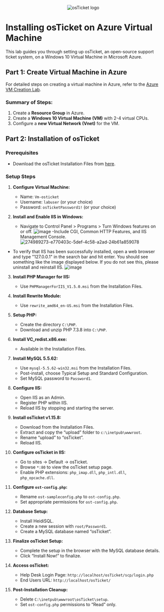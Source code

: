 </p><!DOCTYPE html>
<html>

<body>

<p align="center">
    <img src="https://i.imgur.com/Clzj7Xs.png" alt="osTicket logo"/>
</p>

# Installing osTicket on Azure Virtual Machine

This lab guides you through setting up osTicket, an open-source support ticket system, on a Windows 10 Virtual Machine in Microsoft Azure.

## Part 1: Create Virtual Machine in Azure

For detailed steps on creating a virtual machine in Azure, refer to the [Azure VM Creation Lab](https://github.com/gabe-IT/azure-vm).

### Summary of Steps:
1. Create a **Resource Group** in Azure.
2. Create a **Windows 10 Virtual Machine (VM)** with 2-4 virtual CPUs.
3. Configure a **new Virtual Network (Vnet)** for the VM.

## Part 2: Installation of osTicket

### Prerequisites
- Download the osTicket Installation Files from [here](https://drive.google.com/drive/u/1/folders/1APMfNyfNzcxZC6EzdaNfdZsUwxWYChf6).

### Setup Steps

1. **Configure Virtual Machine:**
   - Name: `Vm-osticket`
   - Username: `labuser` (or your choice)
   - Password: `osTicketPassword1!` (or your choice)

2. **Install and Enable IIS in Windows:**
   - Navigate to Control Panel > Programs > Turn Windows features on or off. 
     ![image](https://github.com/gabe-IT/osticket-prereqs/assets/148400020/abd89e85-8618-4d8c-99a2-f5bcef83ae72)
-Include CGI, Common HTTP Features, and IIS Management Console.
![274989273-e770403c-5def-4c58-a2ad-24b61a859078](https://github.com/gabe-IT/osticket-prereqs/assets/148400020/eb7fb805-812f-4202-86fd-4083bc69981a)
- To verify that IIS has been successfully installed, open a web browser and type "127.0.0.1" in the search bar and hit enter. You should see something like the image displayed below. If you do not see this, please uninstall and reinstall IIS. 
![image](https://github.com/gabe-IT/osticket-prereqs/assets/148400020/ca575f86-1478-40d2-b121-9e16233264d5)

    
3. **Install PHP Manager for IIS:**
   - Use `PHPManagerForIIS_V1.5.0.msi` from the Installation Files.

4. **Install Rewrite Module:**
   - Use `rewrite_amd64_en-US.msi` from the Installation Files.

5. **Setup PHP:**
   - Create the directory `C:\PHP`.
   - Download and unzip PHP 7.3.8 into `C:\PHP`.

6. **Install VC_redist.x86.exe:**
   - Available in the Installation Files.

7. **Install MySQL 5.5.62:**
   - Use `mysql-5.5.62-win32.msi` from the Installation Files.
   - Post-install, choose Typical Setup and Standard Configuration.
   - Set MySQL password to `Password1`.

8. **Configure IIS:**
   - Open IIS as an Admin.
   - Register PHP within IIS.
   - Reload IIS by stopping and starting the server.

9. **Install osTicket v1.15.8:**
   - Download from the Installation Files.
   - Extract and copy the “upload” folder to `c:\inetpub\wwwroot`.
   - Rename “upload” to “osTicket”.
   - Reload IIS.

10. **Configure osTicket in IIS:**
    - Go to sites -> Default -> osTicket.
    - Browse `*:80` to view the osTicket setup page.
    - Enable PHP extensions: `php_imap.dll`, `php_intl.dll`, `php_opcache.dll`.

11. **Configure `ost-config.php`:**
    - Rename `ost-sampleconfig.php` to `ost-config.php`.
    - Set appropriate permissions for `ost-config.php`.

12. **Database Setup:**
    - Install HeidiSQL.
    - Create a new session with `root/Password1`.
    - Create a MySQL database named “osTicket”.

13. **Finalize osTicket Setup:**
    - Complete the setup in the browser with the MySQL database details.
    - Click “Install Now!” to finalize.

14. **Access osTicket:**
    - Help Desk Login Page: `http://localhost/osTicket/scp/login.php`
    - End Users URL: `http://localhost/osTicket/`

15. **Post-Installation Cleanup:**
    - Delete `C:\inetpub\wwwroot\osTicket\setup`.
    - Set `ost-config.php` permissions to “Read” only.

